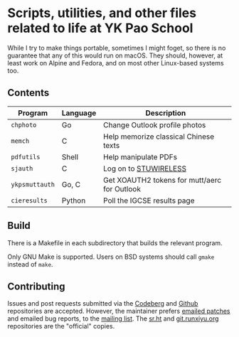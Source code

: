 # Scripts, utilities, and other files related to life at YK Pao School

While I try to make things portable, sometimes I might foget, so there is no guarantee that any of this would run on macOS. They should, however, at least work on Alpine and Fedora, and on most other Linux-based systems too.

## Contents

|   Program    |Language|                      Description                     |
|--------------|--------|------------------------------------------------------|
|`chphoto`     |Go      |Change Outlook profile photos                         |
|`memch`       |C       |Help memorize classical Chinese texts                 |
|`pdfutils`    |Shell   |Help manipulate PDFs                                  |
|`sjauth`      |C       |Log on to [STUWIRELESS](https://ykps.runxiyu.org/wifi)|
|`ykpsmuttauth`|Go, C   |Get XOAUTH2 tokens for mutt/aerc for Outlook          |
|`cieresults`  |Python  |Poll the IGCSE results page                           |

## Build

There is a Makefile in each subdirectory that builds the relevant program.

Only GNU Make is supported. Users on BSD systems should call `gmake` instead of `make`.

## Contributing

Issues and post requests submitted via the [Codeberg](https://codeberg.org/runxiyu/tooch) and [Github](https://github.com/runxiyu/tooch) repositories are accepted. However, the maintainer prefers [emailed patches](https://git-send-email.io) and emailed bug reports, to the [mailing list](https://lists.sr.ht/~runxiyu/ykps). The [sr.ht](https://git.sr.ht/~runxiyu/tooch) and [git.runxiyu.org](https://git.runxiyu.org/runxiyu/tooch.git) repositories are the "official" copies.
